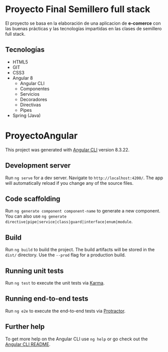 # Proyecto Final Semillero full stack

El proyecto se basa en la elaboración de una aplicacion de __e-comerce__ con las buenas prácticas y las tecnologías impartidas en las clases de semillero full stack.

## Tecnologías ##

* HTML5
* GIT
* CSS3
* Angular 8
  * Angular CLI
  * Componentes
  * Servicios
  * Decoradores
  * Directivas
  * Pipes
* Spring (Java)



## 


# ProyectoAngular

This project was generated with [Angular CLI](https://github.com/angular/angular-cli) version 8.3.22.

## Development server

Run `ng serve` for a dev server. Navigate to `http://localhost:4200/`. The app will automatically reload if you change any of the source files.

## Code scaffolding

Run `ng generate component component-name` to generate a new component. You can also use `ng generate directive|pipe|service|class|guard|interface|enum|module`.

## Build

Run `ng build` to build the project. The build artifacts will be stored in the `dist/` directory. Use the `--prod` flag for a production build.

## Running unit tests

Run `ng test` to execute the unit tests via [Karma](https://karma-runner.github.io).

## Running end-to-end tests

Run `ng e2e` to execute the end-to-end tests via [Protractor](http://www.protractortest.org/).

## Further help

To get more help on the Angular CLI use `ng help` or go check out the [Angular CLI README](https://github.com/angular/angular-cli/blob/master/README.md).
